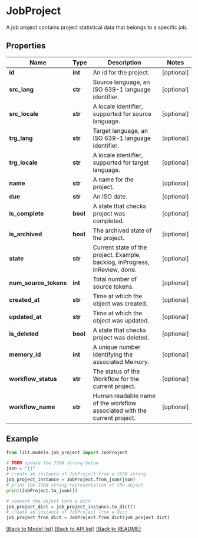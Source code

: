 # JobProject

A job project contains project statistical data that belongs to a specific job. 

## Properties

Name | Type | Description | Notes
------------ | ------------- | ------------- | -------------
**id** | **int** | An id for the project. | [optional] 
**src_lang** | **str** | Source language, an ISO 639-1 language identifier. | [optional] 
**src_locale** | **str** | A locale identifier, supported for source language. | [optional] 
**trg_lang** | **str** | Target language, an ISO 639-1 language identifier. | [optional] 
**trg_locale** | **str** | A locale identifier, supported for target language. | [optional] 
**name** | **str** | A name for the project. | [optional] 
**due** | **str** | An ISO date. | [optional] 
**is_complete** | **bool** | A state that checks project was completed. | [optional] 
**is_archived** | **bool** | The archived state of the project. | [optional] 
**state** | **str** | Current state of the project. Example, backlog, inProgress, inReview, done. | [optional] 
**num_source_tokens** | **int** | Total number of source tokens. | [optional] 
**created_at** | **str** | Time at which the object was created. | [optional] 
**updated_at** | **str** | Time at which the object was updated. | [optional] 
**is_deleted** | **bool** | A state that checks project was deleted. | [optional] 
**memory_id** | **int** | A unique number identifying the associated Memory. | [optional] 
**workflow_status** | **str** | The status of the Workflow for the current project. | [optional] 
**workflow_name** | **str** | Human readable name of the workflow associated with the current project. | [optional] 

## Example

```python
from lilt.models.job_project import JobProject

# TODO update the JSON string below
json = "{}"
# create an instance of JobProject from a JSON string
job_project_instance = JobProject.from_json(json)
# print the JSON string representation of the object
print(JobProject.to_json())

# convert the object into a dict
job_project_dict = job_project_instance.to_dict()
# create an instance of JobProject from a dict
job_project_from_dict = JobProject.from_dict(job_project_dict)
```
[[Back to Model list]](../README.md#documentation-for-models) [[Back to API list]](../README.md#documentation-for-api-endpoints) [[Back to README]](../README.md)


